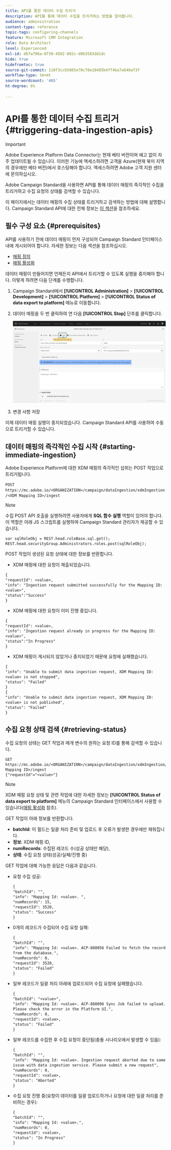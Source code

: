 ```yaml
---
title: API를 통한 데이터 수집 트리거
description: API를 통해 데이터 수집을 트리거하는 방법을 알아봅니다.
audience: administration
content-type: reference
topic-tags: configuring-channels
feature: Microsoft CRM Integration
role: Data Architect
level: Experienced
exl-id: d67a796a-0730-4502-802c-d0b3583dd1dc
hide: true
hidefromtoc: true
source-git-commit: 110f3ccb5865e70c78e18485b4ff4ba7a648af3f
workflow-type: tm+mt
source-wordcount: '465'
ht-degree: 6%

---
```


# API를 통한 데이터 수집 트리거 {#triggering-data-ingestion-apis}

>[!IMPORTANT]
>
>Adobe Experience Platform Data Connector는 현재 베타 버전이며 예고 없이 자주 업데이트될 수 있습니다. 이러한 기능에 액세스하려면 고객을 Azure(현재 북미 지역의 경우에만 베타 버전)에서 호스팅해야 합니다. 액세스하려면 Adobe 고객 지원 센터에 문의하십시오.

Adobe Campaign Standard을 사용하면 API를 통해 데이터 매핑의 즉각적인 수집을 트리거하고 수집 요청의 상태를 검색할 수 있습니다.

이 페이지에서는 데이터 매핑의 수집 상태를 트리거하고 검색하는 방법에 대해 설명합니다. Campaign Standard API에 대한 전체 정보는 [이 섹션](../../api/using/get-started-apis.md)을 참조하세요.

## 필수 구성 요소 {#prerequisites}

API를 사용하기 전에 데이터 매핑이 먼저 구성되어 Campaign Standard 인터페이스 내에 게시되어야 합니다. 자세한 정보는 다음 섹션을 참조하십시오.

* [매핑 정의](../../integrating/using/aep-mapping-definition.md)
* [매핑 활성화](../../integrating/using/aep-mapping-activation.md)

데이터 매핑이 만들어지면 언제든지 API에서 트리거할 수 있도록 실행을 중지해야 합니다. 이렇게 하려면 다음 단계를 수행합니다.

1. Campaign Standard에서 **[!UICONTROL Administration]** > **[!UICONTROL Development]** > **[!UICONTROL Platform]** > **[!UICONTROL Status of data export to platform]** 메뉴로 이동합니다.

1. 데이터 매핑을 두 번 클릭하여 연 다음 **[!UICONTROL Stop]** 단추를 클릭합니다.

   ![](assets/aep_datamapping_stop.png)

1. 변경 사항 저장

이제 데이터 매핑 실행이 중지되었습니다. Campaign Standard API를 사용하여 수동으로 트리거할 수 있습니다.

## 데이터 매핑의 즉각적인 수집 시작 {#starting-immediate-ingestion}

Adobe Experience Platform에 대한 XDM 매핑의 즉각적인 섭취는 POST 작업으로 트리거됩니다.

`POST https://mc.adobe.io/<ORGANIZATION>/campaign/dataIngestion/xdmIngestion/<XDM Mapping ID>/ingest`

>[!NOTE]
>
>수집 POST API 호출을 실행하려면 사용자에게 **SQL 함수 실행** 역할이 있어야 합니다. 이 역할은 아래 JS 스크립트를 실행하여 Campaign Standard 관리자가 제공할 수 있습니다.
>
>```
>var sqlRoleObj = REST.head.roleBase.sql.get();
>REST.head.securityGroup.Administrators.roles.post(sqlRoleObj);
>```
>

POST 작업이 생성된 요청 상태에 대한 정보를 반환합니다.

* XDM 매핑에 대한 요청이 제출되었습니다.

```
{
"requestId": <value>,
"info": "Ingestion request submitted successfully for the Mapping ID: <value>",
"status":"Success"
}
```

* XDM 매핑에 대한 요청이 이미 진행 중입니다.

```
{
"requestId": <value>,
"info": "Ingestion request already in progress for the Mapping ID: <value>",
"status":"In Progress"
}
```

* XDM 매핑이 게시되지 않았거나 중지되었기 때문에 요청에 실패했습니다.

```
{
"info": "Unable to submit data ingestion request, XDM Mapping ID: <value> is not stopped",
"status": "Failed"
}
{
"info": "Unable to submit data ingestion request, XDM Mapping ID: <value> is not published",
"status": "Failed"
}
```

## 수집 요청 상태 검색 {#retrieving-status}

수집 요청의 상태는 GET 작업과 매개 변수의 원하는 요청 ID를 통해 검색할 수 있습니다.

```
GET https://mc.adobe.io/<ORGANIZATION>/campaign/dataIngestion/xdmIngestion/<XDM Mapping ID>/ingest
{"requestId"="<value>"}
```

>[!NOTE]
>
>XDM 매핑 요청 상태 및 관련 작업에 대한 자세한 정보는 **[!UICONTROL Status of data export to platform]** 메뉴의 Campaign Standard 인터페이스에서 사용할 수 있습니다([매핑 활성화](../../integrating/using/aep-mapping-activation.md) 참조).

GET 작업이 아래 정보를 반환합니다.

* **batchId**: 이 필드는 일괄 처리 준비 및 업로드 후 오류가 발생한 경우에만 채워집니다.
* **정보**: XDM 매핑 ID,
* **numRecords**: 수집된 레코드 수(성공 상태만 해당),
* **상태**: 수집 요청 상태(성공/실패/진행 중)

GET 작업에 대해 가능한 응답은 다음과 같습니다.

* 요청 수집 성공:

  ```
  {
  "batchId": "",
  "info": "Mapping Id: <value>. ",
  "numRecords": 15,
  "requestId": 3520,
  "status": "Success"
  }
  ```

* 0개의 레코드가 수집되어 수집 요청 실패:

  ```
  {
  "batchId": "",
  "info": "Mapping Id: <value>. ACP-880056 Failed to fetch the record from the database.",
  "numRecords": 0,
  "requestId": 3520,
  "status": "Failed"
  }
  ```

* 일부 레코드가 일괄 처리 아래에 업로드되어 수집 요청에 실패했습니다.

  ```
  {
  "batchId": "<value>",
  "info": "Mapping Id: <value>. ACP-880096 Sync Job failed to upload. Please check the error in the Platform UI.",
  "numRecords": 0,
  "requestId": <value>,
  "status": "Failed"
  }
  ```

* 일부 레코드를 수집한 후 수집 요청이 중단됨(충돌 시나리오에서 발생할 수 있음):

  ```
  {
  "batchId": "",
  "info": "Mapping Id: <value>. Ingestion request aborted due to some issue with data ingestion service. Please submit a new request",
  "numRecords": 0,
  "requestId": <value>,
  "status": "Aborted"
  }
  ```

* 수집 요청 진행 중(요청이 데이터를 일괄 업로드하거나 요청에 대한 일괄 처리를 준비하는 경우):

  ```
  {
  "batchId": "",
  "info": "Mapping Id: <value>.",
  "numRecords": 0,
  "requestId": <value>,
  "status": "In Progress"
  }
  ```
